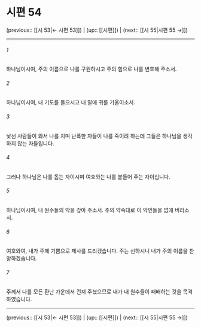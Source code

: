 # 시편 54

(previous:: [[시 53|← 시편 53]]) | (up:: [[시편]]) | (next:: [[시 55|시편 55 →]])

***




###### 1 

하나님이시여, 주의 이름으로 나를 구원하시고 주의 힘으로 나를 변호해 주소서. 



###### 2 

하나님이시여, 내 기도를 들으시고 내 말에 귀를 기울이소서. 



###### 3 

낯선 사람들이 와서 나를 치며 난폭한 자들이 나를 죽이려 하는데 그들은 하나님을 생각하지 않는 자들입니다. 



###### 4 

그러나 하나님은 나를 돕는 자이시며 여호와는 나를 붙들어 주는 자이십니다. 



###### 5 

하나님이시여, 내 원수들의 악을 갚아 주소서. 주의 약속대로 이 악인들을 없애 버리소서. 



###### 6 

여호와여, 내가 주께 기쁨으로 제사를 드리겠습니다. 주는 선하시니 내가 주의 이름을 찬양하겠습니다. 



###### 7 

주께서 나를 모든 환난 가운데서 건져 주셨으므로 내가 내 원수들이 패배하는 것을 목격하였습니다.

***

(previous:: [[시 53|← 시편 53]]) | (up:: [[시편]]) | (next:: [[시 55|시편 55 →]])
